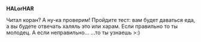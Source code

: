 **HALorHAR**

Читал коран? А ну-ка проверим! 
Пройдите тест: вам будет даваться еда, а вы будете отвечать халяль это или харам. Если правильно то ты молодец. А если неправильно...        ...то ты узнаешь >:)
